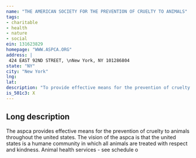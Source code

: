 ```yaml
---
name: "THE AMERICAN SOCIETY FOR THE PREVENTION OF CRUELTY TO ANIMALS"
tags:
- charitable
- health
- nature
- social
ein: 131623829
homepage: "WWW.ASPCA.ORG"
address: |
 424 EAST 92ND STREET, \nNew York, NY 101286804
state: "NY"
city: "New York"
lng: 
lat: 
description: "To provide effective means for the prevention of cruelty to animals throughout the u. S. , including program initiatives, animal health svcs, anti-cruelty. See schedule o. "
is_501c3: X
---
```


## Long description

The aspca provides effective means for the prevention of cruelty to animals throughout the united states. The vision of the aspca is that the united states is a humane community in which all animals are treated with respect and kindness. Animal health services - see schedule o
